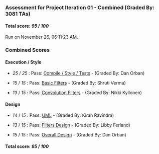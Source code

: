 ### Assessment for Project Iteration 01 - Combined (Graded By: 3081 TAs)

#### Total score: _95_ / _100_

Run on November 26, 06:11:23 AM.


### Combined Scores


#### Execution / Style

+  _25_ / _25_ : Pass: [Compile / Style / Tests](PROJ_01_Automated_Assessment.md) - (Graded By: Dan Orban)



+  _15_ / _15_ : Pass: [Basic Filters](PROJ_01_BasicFilters_Assessment.md) - (Graded By: Shruti Verma)



+  _13_ / _15_ : Pass: [Convolution Filters](PROJ_01_ConvFilters_Assessment.md) - (Graded By: Nikki Kyllonen)




#### Design

+  _14_ / _15_ : Pass: [UML](PROJ_01_UML_Assessment.md) - (Graded By: Kiran Ravindra)



+  _13_ / _15_ : Pass: [Filters Design](PROJ_01_FiltersDesign_Assessment.md) - (Graded By: Libby Ferland)



+  _15_ / _15_ : Pass: [Overall Design](PROJ_01_OverallDesign_Assessment.md) - (Graded By: Dan Orban)



#### Total score: _95_ / _100_

